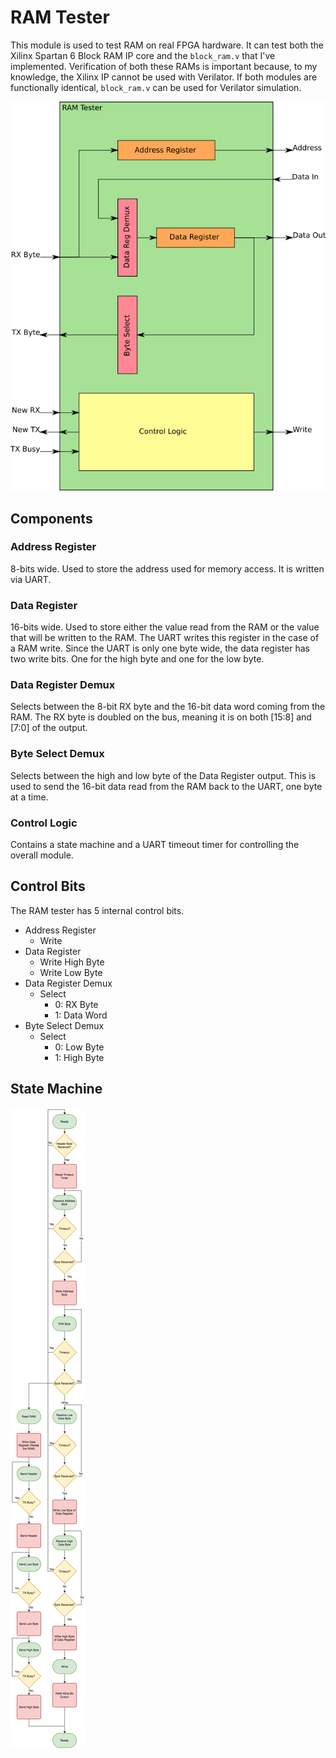 # RAM Tester
This module is used to test RAM on real FPGA hardware. It can test both the Xilinx Spartan 6 Block RAM IP core and the `block_ram.v` that I've implemented. Verification of both these RAMs is important because, to my knowledge, the Xilinx IP cannot be used with Verilator. If both modules are functionally identical, `block_ram.v` can be used for Verilator simulation.

![RAM Tester](../gfx/ram_tester.png)

## Components

### Address Register
8-bits wide. Used to store the address used for memory access. It is written via UART.

### Data Register
16-bits wide. Used to store either the value read from the RAM or the value that will be written to the RAM. The UART writes this register in the case of a RAM write. Since the UART is only one byte wide, the data register has two write bits. One for the high byte and one for the low byte.

### Data Register Demux
Selects between the 8-bit RX byte and the 16-bit data word coming from the RAM. The RX byte is doubled on the bus, meaning it is on both [15:8] and [7:0] of the output.

### Byte Select Demux
Selects between the high and low byte of the Data Register output. This is used to send the 16-bit data read from the RAM back to the UART, one byte at a time.

### Control Logic
Contains a state machine and a UART timeout timer for controlling the overall module.

## Control Bits
The RAM tester has 5 internal control bits.

- Address Register
  - Write
- Data Register
  - Write High Byte
  - Write Low Byte
- Data Register Demux
  - Select
    - 0: RX Byte
    - 1: Data Word
- Byte Select Demux
  - Select
    - 0: Low Byte
    - 1: High Byte

## State Machine
![RAM Tester State Machine](../gfx/ram_tester_state_machine.png)
